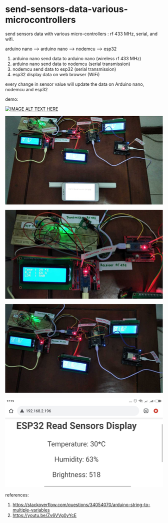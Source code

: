 # send-sensors-data-various-microcontrollers
send sensors data with various micro-controllers : rf 433 MHz, serial, and wifi.

arduino nano --> arduino nano --> nodemcu --> esp32

1. arduino nano send data to arduino nano (wireless rf 433 MHz)
2. arduino nano send data to nodemcu (serial transmission)
3. nodemcu send data to esp32 (serial transmission)
4. esp32 display data on web browser (WiFi) 

every change in sensor value will update the data on Arduino nano, nodemcu and esp32

demo:

[![IMAGE ALT TEXT HERE](http://img.youtube.com/vi/0NESxiZVNhg/0.jpg)](http://www.youtube.com/watch?v=0NESxiZVNhg)

![alt text](https://github.com/jenizar/send-sensors-data-various-microcontrollers/blob/main/Screenshot1.jpg)

![alt text](https://github.com/jenizar/send-sensors-data-various-microcontrollers/blob/main/Screenshot2.jpg)

![alt text](https://github.com/jenizar/send-sensors-data-various-microcontrollers/blob/main/Screenshot3.jpg)

![alt text](https://github.com/jenizar/send-sensors-data-various-microcontrollers/blob/main/Screenshot4.jpeg)

references:
1. https://stackoverflow.com/questions/34054070/arduino-string-to-multiple-variables
2. https://youtu.be/Zv6VVg0yYcE
